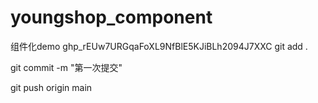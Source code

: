 # youngshop_component
组件化demo 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
git add .

git commit -m "第一次提交"

git push origin main

